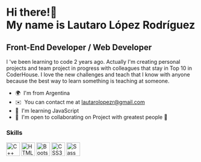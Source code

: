 Hi there!👋 <br>
My name is Lautaro López Rodríguez </br>
========================================

Front-End Developer / Web Developer
-----------------------------------

I 've been learning to code 2 years ago. Actually I'm creating personal projects and team project in progress with colleagues that stay in Top 10 in CoderHouse. I love the new challenges and teach that I know with anyone because the best way to learn something is teaching at someone.

*   🌍  I'm from Argentina
*   ✉️  You can contact me at [lautarolopezr@gmail.com](mailto:lautarolopezr@gmail.com )
*   🧠  I'm learning JavaScript
*   🤝  I'm open to collaborating on Project with greatest people 🧡
### Skills
<p align="left">
                               <a href="https://docs.microsoft.com/en-us/cpp/?view=msvc-170" target="_blank" rel="noreferrer"><img src="https://raw.githubusercontent.com/danielcranney/readme-generator/main/public/icons/skills/cplusplus-colored.svg" width="36" height="36" alt="C++" /></a>
                                <a href="https://developer.mozilla.org/en-US/docs/Glossary/HTML5" target="_blank" rel="noreferrer"><img src="https://raw.githubusercontent.com/danielcranney/readme-generator/main/public/icons/skills/html5-colored.svg" width="36" height="36" alt="HTML5" /></a>
                                <a href="https://getbootstrap.com/" target="_blank" rel="noreferrer"><img src="https://raw.githubusercontent.com/danielcranney/readme-generator/main/public/icons/skills/bootstrap-colored.svg" width="36" height="36" alt="Bootstrap" /></a>
                                <a href="https://www.w3.org/TR/CSS/#css" target="_blank" rel="noreferrer"><img src="https://raw.githubusercontent.com/danielcranney/readme-generator/main/public/icons/skills/css3-colored.svg" width="36" height="36" alt="CSS3" /></a>
                                <a href="https://sass-lang.com/" target="_blank" rel="noreferrer"><img src="https://raw.githubusercontent.com/danielcranney/readme-generator/main/public/icons/skills/sass-colored.svg" width="36" height="36" alt="Sass" /></a>
